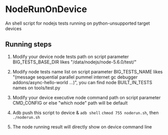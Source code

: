 # NodeRunOnDevice

An shell script for nodejs tests running on python-unsupported target devices

## Running steps

1. Modify your device node tests path on script parameter BIG_TESTS_BASE_DIR likes "/data/nodejs/node-5.6.0/test/"

2. Modify node tests name list on script parameter BIG_TESTS_NAME likes "(message sequential parallel pummel internet gc debugger addons/async-hello-world ...)", you can find node BUILT_IN_TESTS names on tools/test.py

3. Modify your device executive node command path on script parameter CMD_CONFIG or else "which node" path will be default

4. Adb push this script to device & `adb shell` `chmod 755 noderun.sh`, then `./noderun.sh`

5. The node running result will directly show on device command line
